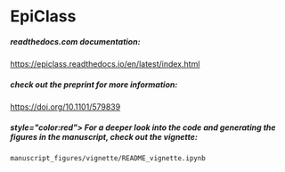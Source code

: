 # EpiClass


##### readthedocs.com documentation:

https://epiclass.readthedocs.io/en/latest/index.html


##### check out the preprint for more information:

https://doi.org/10.1101/579839


##### style="color:red"> For a deeper look into the code and generating the figures in the manuscript, check out the vignette:</span> 

```manuscript_figures/vignette/README_vignette.ipynb```
